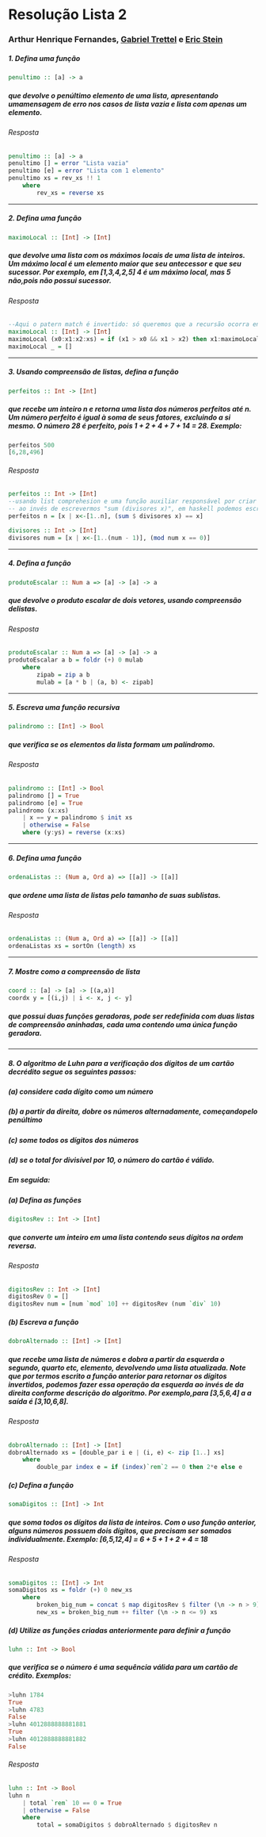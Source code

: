 # Resolução Lista 2
### Arthur Henrique Fernandes, [Gabriel Trettel](https://github.com/GabrielTrettel/) e [Eric Stein](https://github.com/GrayJack/)


##### 1. Defina uma função

```haskell
penultimo :: [a] -> a
```

##### que devolve o penúltimo elemento de uma lista, apresentando umamensagem de erro nos casos de lista vazia e lista com apenas um elemento.

###### Resposta
```haskell
penultimo :: [a] -> a
penultimo [] = error "Lista vazia"
penultimo [e] = error "Lista com 1 elemento"
penultimo xs = rev_xs !! 1
    where
        rev_xs = reverse xs
```

***
##### 2. Defina uma função

```haskell
maximoLocal :: [Int] -> [Int]
```

##### que devolve uma lista com os máximos locais de uma lista de inteiros. Um máximo local é um elemento maior que seu antecessor e que seu sucessor. Por exemplo, em [1,3,4,2,5] 4 é um máximo local, mas 5 não,pois não possui sucessor.

###### Resposta

```haskell
--Aqui o patern match é invertido: só queremos que a recursão ocorra enquanto a lista tiver, no mínimo, 3 elementos + um resto (representado pelo xs)
maximoLocal :: [Int] -> [Int]
maximoLocal (x0:x1:x2:xs) = if (x1 > x0 && x1 > x2) then x1:maximoLocal(x1:x2:xs) else maximoLocal (x1:x2:xs)
maximoLocal _ = []
```
***
##### 3. Usando compreensão de listas, defina a função

```haskell
perfeitos :: Int -> [Int]
```

##### que recebe um inteiro n e retorna uma lista dos números perfeitos até n. Um número perfeito é igual à soma de seus fatores, excluindo a si mesmo. O número 28 é perfeito, pois 1 + 2 + 4 + 7 + 14 = 28. Exemplo:

```haskell
perfeitos 500
[6,28,496]
```
###### Resposta
```haskell
perfeitos :: Int -> [Int]
--usando list comprehesion e uma função auxiliar responsável por criar a lista de divisores do número x, excluindo ele próprio
-- ao invés de escrevermos "sum (divisores x)", em haskell podemos escrever "sum $ divisores x"
perfeitos n = [x | x<-[1..n], (sum $ divisores x) == x]

divisores :: Int -> [Int]
divisores num = [x | x<-[1..(num - 1)], (mod num x == 0)]
```
***
##### 4. Defina a função

```haskell
produtoEscalar :: Num a => [a] -> [a] -> a
```

##### que devolve o produto escalar de dois vetores, usando compreensão delistas.

###### Resposta

```haskell
produtoEscalar :: Num a => [a] -> [a] -> a
produtoEscalar a b = foldr (+) 0 mulab
    where
        zipab = zip a b
        mulab = [a * b | (a, b) <- zipab]
```
***
##### 5. Escreva uma função recursiva

```haskell
palindromo :: [Int] -> Bool
```

##### que verifica se os elementos da lista formam um palíndromo.

###### Resposta

```haskell
palindromo :: [Int] -> Bool
palindromo [] = True
palindromo [e] = True
palindromo (x:xs)
    | x == y = palindromo $ init xs
    | otherwise = False
    where (y:ys) = reverse (x:xs)
```
***
##### 6. Defina uma função

```haskell
ordenaListas :: (Num a, Ord a) => [[a]] -> [[a]]
```

##### que ordene uma lista de listas pelo tamanho de suas sublistas.

###### Resposta

```haskell
ordenaListas :: (Num a, Ord a) => [[a]] -> [[a]]
ordenaListas xs = sortOn (length) xs
```
***
##### 7. Mostre como a compreensão de lista

```haskell
coord :: [a] -> [a] -> [(a,a)]
coordx y = [(i,j) | i <- x, j <- y]
```

##### que possui duas funções geradoras, pode ser redefinida com duas listas de compreensão aninhadas, cada uma contendo uma única função geradora.
***
##### 8. O algoritmo de Luhn para a verificação dos dígitos de um cartão decrédito segue os seguintes passos:

##### (a) considere cada dígito como um número

##### (b) a partir da direita, dobre os números alternadamente, começandopelo penúltimo

##### (c) some todos os dígitos dos números

##### (d) se o total for divisível por 10, o número do cartão é válido.

##### Em seguida:

##### (a) Defina as funções

```haskell
digitosRev :: Int -> [Int]
```

##### que converte um inteiro em uma lista contendo seus dígitos na ordem reversa.

###### Resposta
```haskell
digitosRev :: Int -> [Int]
digitosRev 0 = []
digitosRev num = [num `mod` 10] ++ digitosRev (num `div` 10)
```

##### (b) Escreva a função

```haskell
dobroAlternado :: [Int] -> [Int]
```

##### que recebe uma lista de números e dobra a partir da esquerda o segundo, quarto etc, elemento, devolvendo uma lista atualizada. Note que por termos escrito a função anterior para retornar os dígitos invertidos, podemos fazer essa operação da esquerda ao invés de da direita conforme descrição do algoritmo. Por exemplo,para [3,5,6,4] a a saída é [3,10,6,8].

###### Resposta
```haskell
dobroAlternado :: [Int] -> [Int]
dobroAlternado xs = [double_par i e | (i, e) <- zip [1..] xs]
    where
        double_par index e = if (index)`rem`2 == 0 then 2*e else e
```

##### (c) Defina a função
```haskell
somaDigitos :: [Int] -> Int
```

##### que soma todos os dígitos da lista de inteiros. Com o uso função anterior, alguns números possuem dois dígitos, que precisam ser somados individualmente. Exemplo: [6,5,12,4] = 6 + 5 + 1 + 2 + 4 = 18

###### Resposta
```haskell
somaDigitos :: [Int] -> Int
somaDigitos xs = foldr (+) 0 new_xs
    where
        broken_big_num = concat $ map digitosRev $ filter (\n -> n > 9) xs
        new_xs = broken_big_num ++ filter (\n -> n <= 9) xs
```

##### (d) Utilize as funções criadas anteriormente para definir a função
```haskell
luhn :: Int -> Bool
```
##### que verifica se o número é uma sequência válida para um cartão de crédito. Exemplos:

```haskell
>luhn 1784
True
>luhn 4783
False
>luhn 4012888888881881
True
>luhn 4012888888881882
False
```

###### Resposta
```haskell
luhn :: Int -> Bool
luhn n
    | total `rem` 10 == 0 = True
    | otherwise = False
    where
        total = somaDigitos $ dobroAlternado $ digitosRev n
```
